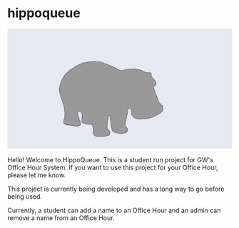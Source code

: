 # hippoqueue
![](header.png)

Hello! Welcome to HippoQueue. This is a student run project for GW's Office Hour System. If you want to use this project for your Office Hour, please let me know.

This project is currently being developed and has a long way to go before being used. 

Currently, a student can add a name to an Office Hour and an admin can remove a name from an Office Hour. 
